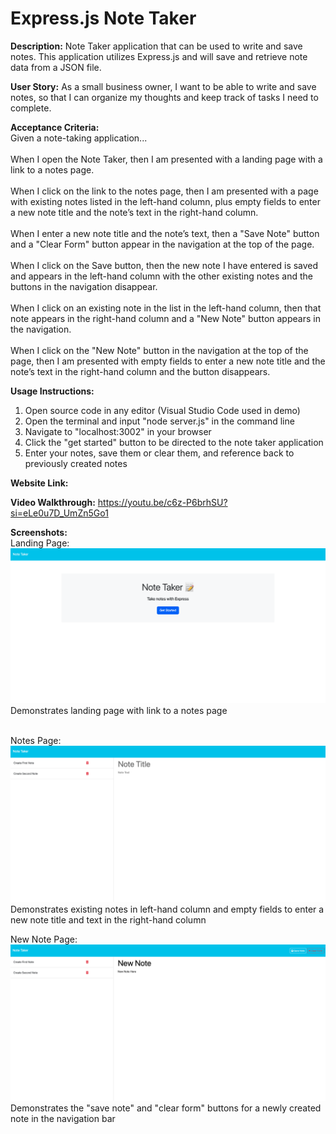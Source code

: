 # Express.js Note Taker 

**Description:** Note Taker application that can be used to write and save notes. This application utilizes Express.js and will save and retrieve note data from a JSON file.

**User Story:** As a small business owner, I want to be able to write and save notes, so that I can organize my thoughts and keep track of tasks I need to complete.

**Acceptance Criteria:** <br>
Given a note-taking application...<br>
<br>
When I open the Note Taker, then I am presented with a landing page with a link to a notes page.<br>
<br>
When I click on the link to the notes page, then I am presented with a page with existing notes listed in the left-hand column, plus empty fields to enter a new note title and the note’s text in the right-hand column.<br>
<br>
When I enter a new note title and the note’s text, then a "Save Note" button and a "Clear Form" button appear in the navigation at the top of the page.<br>
<br>
When I click on the Save button, then the new note I have entered is saved and appears in the left-hand column with the other existing notes and the buttons in the navigation disappear.<br>
<br>
When I click on an existing note in the list in the left-hand column, then that note appears in the right-hand column and a "New Note" button appears in the navigation.<br>
<br>
When I click on the "New Note" button in the navigation at the top of the page, then I am presented with empty fields to enter a new note title and the note’s text in the right-hand column and the button disappears.<br>

**Usage Instructions:** <br>
1. Open source code in any editor (Visual Studio Code used in demo)<br>
2. Open the terminal and input "node server.js" in the command line<br>
3. Navigate to "localhost:3002" in your browser<br>
4. Click the "get started" button to be directed to the note taker application<br>
5. Enter your notes, save them or clear them, and reference back to previously created notes<br>

**Website Link:** 

**Video Walkthrough:** https://youtu.be/c6z-P6brhSU?si=eLe0u7D_UmZn5Go1

**Screenshots:**<br>
Landing Page:<br> ![landing page](images/landingpage.png)<br>
Demonstrates landing page with link to a notes page<br>
<br>

Notes Page:<br> ![created notes](images/notessaved.png)<br>
Demonstrates existing notes in left-hand column and empty fields to enter a new note title and text in the right-hand column
<br>

New Note Page:<br> ![new note](images/saveandclear.png)<br>
Demonstrates the "save note" and "clear form" buttons for a newly created note in the navigation bar
<br>
